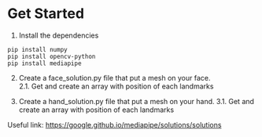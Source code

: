 # Get Started

1. Install the dependencies
```
pip install numpy
pip install opencv-python
pip install mediapipe
```

2. Create a face_solution.py file that put a mesh on your face.                                                                                                           
2.1. Get and create an array with position of each landmarks

3. Create a hand_solution.py file that put a mesh on your hand.
                                                                                                                                                         3.1. Get and create an array with position of each landmarks

Useful link: https://google.github.io/mediapipe/solutions/solutions
